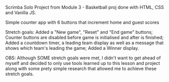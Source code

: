Scrimba Solo Project from Module 3 - Basketball proj done with HTML, CSS and Vanilla JS.

Simple counter app with 6 buttons that increment home and guest scores

Stretch goals:
Added a "New game", "Reset" and "End game" buttons;
Counter buttons are disabled before game is initialised and after is finished;
Added a countdown timer, a leading team display as well as a message that shows which team's leading the game;
Added a Winner display.

OBS: Although SOME stretch goals were met, I didn't want to get ahead of myself and decided to only use tools learned up to this lesson and project along with some prety simple research that allowed me to achieve these stretch goals. 
